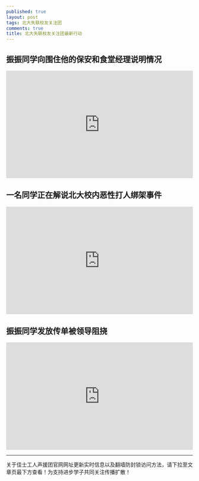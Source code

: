```yaml
---
published: true
layout: post
tags: 北大失联校友关注团
comments: true
title: 北大失联校友关注团最新行动
---
```



## 振振同学向围住他的保安和食堂经理说明情况
<div style="width: 100%; height: 0px; position: relative; padding-bottom: 57.500%;"><iframe src="https://streamable.com/s/4hcpt/pdaaip" frameborder="0" width="100%" height="100%" allowfullscreen style="width: 100%; height: 100%; position: absolute;"></iframe></div>

## 一名同学正在解说北大校内恶性打人绑架事件

<div style="width: 100%; height: 0px; position: relative; padding-bottom: 57.500%;"><iframe src="https://streamable.com/s/e99am/gwozhq" frameborder="0" width="100%" height="100%" allowfullscreen style="width: 100%; height: 100%; position: absolute;"></iframe></div>

## 振振同学发放传单被领导阻挠

<div style="width: 100%; height: 0px; position: relative; padding-bottom: 57.500%;"><iframe src="https://streamable.com/s/77a1v/mpuwxp" frameborder="0" width="100%" height="100%" allowfullscreen style="width: 100%; height: 100%; position: absolute;"></iframe></div>

---
关于佳士工人声援团官网网址更新实时信息以及翻墙防封锁访问方法，请下拉至文章页最下方查看！为支持进步学子共同关注传播扩散！
